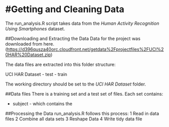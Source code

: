 #Getting and Cleaning Data
=========================
The run_analysis.R script takes data from the *Human Activity Recognition Using Smartphones* dataset.

##Downloading and Extracting the Data
Data for the project was downloaded from here.
(https://d396qusza40orc.cloudfront.net/getdata%2Fprojectfiles%2FUCI%20HAR%20Dataset.zip)

The data files are extracted into this folder structure:

UCI HAR Dataset
	- test
	- train

The working directory should be set to the *UCI HAR Dataset* folder.

##Data files
There is a training set and a test set of files. Each set contains:
* subject - which contains the 

##Processing the Data
run_analysis.R follows this process:
1 Read in data files
2 Combine all data sets
3 Reshape Data
4 Write tidy data file